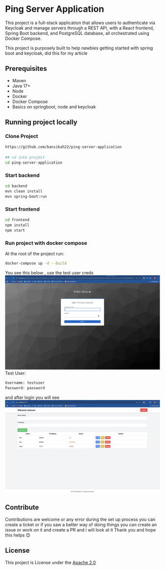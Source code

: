 # Ping Server Application

This project is a full-stack application that allows users to authenticate via Keycloak and manage servers through a REST API, with a React frontend, Spring Boot backend, and PostgreSQL database, all orchestrated using Docker Compose.

This project is purposely built to help newbies getting started with spring boot and keycloak, did this for my article

## Prerequisites
- Maven
- Java 17+
- Node
- Docker
- Docker Compose
- Basics on springboot, node and keycloak

## Running project locally
### Clone Project 
```bash
https://github.com/bansikah22/ping-server-application

## cd into project
cd ping-server-application
```
### Start backend
```bash
cd backend
mvn clean install
mvn spring-boot:run
```
### Start frontend
```bash
cd frontend
npm install
npm start
```

### Run project with docker compose
At the root of the project run:
```bash
docker-compose up -d --build
```
You see this below , use the test user creds
![keycloak](./docs/keycloak.png)
Test User:
```bash
Username: testuser
Password: password
```
and after login you will see 
![Dashboard](./docs/results2.png)

## Contribute
Contributions are welcome or any error during the set up process you can create a ticket or if you saw a better way of doing things you can create an issue or work on it and create a PR and i will look at it Thank you and hope this helps 😊

## License
This project is License under the [Apache 2.0](./LICENSE)